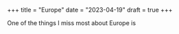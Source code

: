 +++
title = "Europe"
date = "2023-04-19"
draft = true
+++

One of the things I miss most about Europe is  